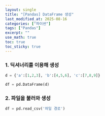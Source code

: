 ```yaml
---
layout: single
title: "[Pandas] DataFrame 생성"
last_modified_at: 2025-08-16
categories: ["파이썬"]
tags: ["Pandas"]
excerpt: ""
use_math: true
toc: true
toc_sticky: true
---
```


### 1. 딕셔너리를 이용해 생성

```python
d = {'a':[1,2,3], 'b':[4,5,6], 'c':[7,8,9]}

df = pd.DataFrame(d)
```

### 2. 파일을 불러와 생성

```python
df = pd.read_csv('파일 경로')
```
